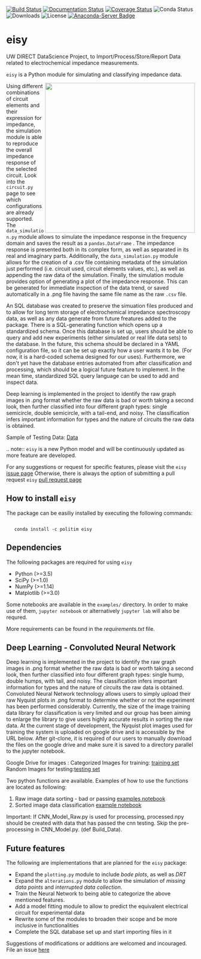 [![Build Status](https://travis-ci.org/EISy-as-Py/eisy.svg?branch=master)](https://travis-ci.org/EISy-as-Py/eisy)
[![Documentation Status](https://readthedocs.org/projects/eisy-as-py/badge/?version=latest)](https://eisy-as-py.readthedocs.io/en/latest/?badge=latest)
[![Coverage Status](https://coveralls.io/repos/github/EISy-as-Py/eisy/badge.svg?branch=master)](https://coveralls.io/github/EISy-as-Py/eisy?branch=master)
![Conda Status](https://anaconda.org/politim/eisy/badges/installer/conda.svg)
![Downloads](https://anaconda.org/politim/eisy/badges/downloads.svg)
![License](https://anaconda.org/politim/eisy/badges/license.svg)
[![Anaconda-Server Badge](https://anaconda.org/politim/eisy/badges/platforms.svg)](https://anaconda.org/politim/eisy)

# eisy
UW DIRECT DataScience Project, to Import/Process/Store/Report Data related to electrochemical impedance measurements.

`eisy` is a Python module for simulating and classifying impedance data.

<img src=https://github.com/EISy-as-Py/eisy/blob/master/doc/project_management/misc_design/Logo3_square.PNG width=400 p align="right">

Using different combinations of circuit elements and their expression for impedance, the simulation module is able to reproduce the overall impedance response of the selected circuit. Look into the `circuit.py` page to see which configurations are already supported.
The `data_simulation.py` module allows to simulate the impedance response  in the frequency domain and saves the result as a `pandas.DataFrame` . The impedance response is  presented both in its complex form, as well as separated in its real and imaginary parts. Additionally, the `data_simulation.py` module allows for the creation of a .csv file containing metadata of the simulation just performed (i.e. circuit used, circuit elements values, etc.), as well as appending the raw data of the simulation. Finally, the simulation module provides option of generating a plot of the impedance response. This can be generated for immediate inspection of the data trend, or saved automatically in a .png file having the same file name as the raw `.csv` file. 

An SQL database was created to preserve the simuation files produced and to allow for long term storage of electrochemical impedance spectroscopy data, as well as any data generate from future freatures added to the package. There is a SQL-generating function which opens up a standardized schema. Once this database is set up, users should be able to query and add new experiments (either simulated or real life data sets) to the database. In the future, this schema should be declared in a YAML configuration file, so it can be set up exactly how a user wants it to be. (For now, it is a hard-coded schema designed for our uses). Furthermore, we don't yet have the database entries automated from after classification and processing, which should be a logical future feature to implement. In the mean time, standardized SQL query language can be used to add and inspect data.

Deep learning is implemented in the project to identify the raw graph images in .png format whether the raw data is bad or worth taking a second look, then further classified into four different graph types: single semicircle, double semicircle, with a tail-end, and noisy. The classification infers important information for types and the nature of circuits the raw data is obtained.


Sample of Testing Data: [Data](https://drive.google.com/drive/u/0/folders/1pF7InGuDUZq4YwPFVXbHN07rwqbvfREP)


.. note::
  `eisy` is a new Python model and will be continuously updated as more feature are developed.

For any suggestions or request for specific features, please visit the `eisy` [issue page](https://github.com/EISy-as-Py/eisy/issues) Otherwise, there is always the option of submitting a pull request `eisy` [pull request page](https://github.com/EISy-as-Py/eisy/pulls)

How to install `eisy`
--------------------------------

The package can be easiliy installed by executing the following commands:

```

   conda install -c politim eisy

```

Dependencies
-------------------------

The following packages are required for using `eisy`

- Python (>=3.5)
- SciPy (>=1.0)
- NumPy (>=1.14)
- Matplotlib (>=3.0)

Some notebooks are available in the `examples/` directory. In order to make use of them, `jupyter notebook` or alternatively `jupyter lab` will also be requred.

More requirements can be found in the *requirements.txt* file.

Deep Learning - Convoluted Neural Network
---------------------------------------------------

Deep learning is implemented in the project to identify the raw graph images in .png format whether the raw data is bad or worth taking a second look, then further classified into four different graph types: single hump, double humps, with tail, and noisy. The classification infers important information for types and the nature of circuits the raw data is obtained.  
Convoluted Neural Network technology allows users to simply upload their raw Nyquist plots in .png format to determine whether or not the experiment has been performed considerably. Currently, the size of the image training data library for classification is very limited and our group has been aiming to enlarge the library to give users highly accurate results in sorting the raw data.
At the current stage of development, the Nyquist plot images used for training the system is uploaded on google drive and is accessible by the URL below. After git-clone, it is required of our users to manually download the files on the google drive and make sure it is saved to a directory parallel to the jupyter notebook.

Google Drive for images :
Categorized Images for training: [training set](https://drive.google.com/drive/u/0/folders/1M4Q3K28A6JYoJ1LlvSKRh9UA5OhTtrt4)
Random Images for testing:[testing set](https://drive.google.com/drive/u/0/folders/1pF7InGuDUZq4YwPFVXbHN07rwqbvfREP)

Two python functions are available. Examples of how to use the functions are located as following:
1) Raw image data sorting - bad or passing [examples notebook](https://github.com/EISy-as-Py/eisy/blob/master/examples/CNN_sorting_tutorial.ipynb)
2) Sorted image data classification [example notebook](https://github.com/EISy-as-Py/eisy/blob/master/examples/CNN_Model_tutorial.ipynb)

Important: If CNN_Model_Raw.py is used for processing, processed.npy should be created with data that has passed the cnn testing. Skip the pre-processing in CNN_Model.py. (def Build_Data).


Future features
----------------------

The following are implementations that are planned for the `eisy` package:

* Expand the `plotting.py` module to include *bode plots*, as well as *DRT*
* Expand the `alterations.py` module to allow the simulation of *missing data points* and *interrupted data collection*.
* Train the Neural Network to being able to categorize the above mentioned features.
* Add a model fitting module to allow to predict the equivalent electrical circuit for experimental data
* Rewrite some of the modules to broaden their scope and be more inclusive in functionalities
* Complete the SQL database set up and start importing files in it

Suggestions of modifications or additions are welcomed and incouraged. File an issue [here](https://github.com/EISy-as-Py/eisy/issues)
